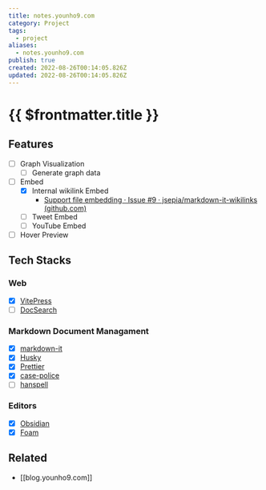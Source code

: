 ```yaml
---
title: notes.younho9.com
category: Project
tags:
  - project
aliases:
  - notes.younho9.com
publish: true
created: 2022-08-26T00:14:05.826Z
updated: 2022-08-26T00:14:05.826Z
---
```


# {{ $frontmatter.title }}

## Features

- [ ] Graph Visualization
  - [ ] Generate graph data
- [ ] Embed
  - [x] Internal wikilink Embed
    - [Support file embedding · Issue #9 · jsepia/markdown-it-wikilinks (github.com)](https://github.com/jsepia/markdown-it-wikilinks/issues/9)
  - [ ] Tweet Embed
  - [ ] YouTube Embed
- [ ] Hover Preview

## Tech Stacks

### Web

- [x] [VitePress](https://vitepress.vuejs.org/)
- [ ] [DocSearch](https://docsearch.algolia.com/)

### Markdown Document Managament

- [x] [markdown-it](https://github.com/markdown-it/markdown-it)
- [x] [Husky](https://typicode.github.io/husky/#/)
- [x] [Prettier](https://prettier.io/)
- [x] [case-police](https://github.com/antfu/case-police)
- [ ] [hanspell](https://github.com/9beach/hanspell)

### Editors

- [x] [Obsidian](https://obsidian.md/)
- [x] [Foam](https://github.com/foambubble/foam)

## Related

- [[blog.younho9.com]]
